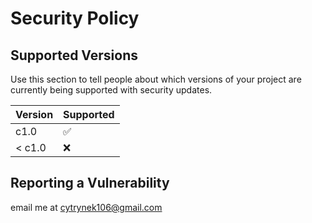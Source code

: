# Security Policy

## Supported Versions

Use this section to tell people about which versions of your project are
currently being supported with security updates.

| Version | Supported          |
| ------- | ------------------ |
| c1.0    | :white_check_mark: |
| < c1.0  | :x:                |

## Reporting a Vulnerability

email me at cytrynek106@gmail.com
